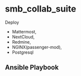 # smb_collab_suite
 Deploy 
 * Mattermost, 
 * NextCloud, 
 * Redmine, 
 * NGINX(passenger-mod), 
 * Postgresql

## Ansible Playbook
